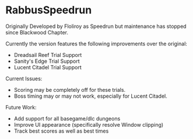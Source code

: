 # RabbusSpeedrun
Originally Developed by Floliroy as Speedrun but maintenance has stopped since Blackwood Chapter.

Currently the version features the following improvements over the original:
- Dreadsail Reef Trial Support
- Sanity's Edge Trial Support
- Lucent Citadel Trial Support

Current Issues:
- Scoring may be completely off for these trials.
- Boss timing may or may not work, especially for Lucent Citadel.

Future Work:
- Add support for all basegame/dlc dungeons
- Improve UI appearance (specifically resolve Window clipping)
- Track best scores as well as best times


